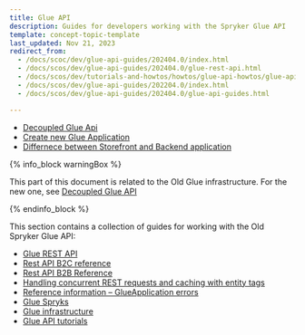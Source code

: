```yaml
---
title: Glue API
description: Guides for developers working with the Spryker Glue API
template: concept-topic-template
last_updated: Nov 21, 2023
redirect_from:
  - /docs/scoc/dev/glue-api-guides/202404.0/index.html
  - /docs/scos/dev/glue-api-guides/202404.0/glue-rest-api.html
  - /docs/scos/dev/tutorials-and-howtos/howtos/glue-api-howtos/glue-api-howtos.html
  - /docs/scos/dev/glue-api-guides/202204.0/index.html
  - /docs/scos/dev/glue-api-guides/202404.0/glue-api-guides.html

---
```

- [Decoupled Glue Api](/docs/dg/dev/glue-api/latest/decoupled-glue-api.html)
- [Create new Glue Application](/docs/dg/dev/glue-api/latest/create-glue-api-applications.html)
- [Differnece between Storefront and Backend application](/docs/dg/dev/glue-api/latest/backend-and-storefront-api-module-differences.html)

{% info_block warningBox %}

This part of this document is related to the Old Glue infrastructure. For the new one, see [Decoupled Glue API](/docs/dg/dev/glue-api/latest/decoupled-glue-api.html)

{% endinfo_block %}

This section contains a collection of guides for working with the Old Spryker Glue API:
- [Glue REST API](/docs/dg/dev/glue-api/latest/rest-api/glue-rest-api.html)
- [Rest API B2C reference](/docs/dg/dev/glue-api/latest/rest-api/rest-api-b2c-demo-shop-reference.html)  
- [Rest API B2B Reference](/docs/dg/dev/glue-api/latest/rest-api/rest-api-b2b-demo-shop-reference.html)
- [Handling concurrent REST requests and caching with entity tags](/docs/dg/dev/glue-api/latest/rest-api/handling-concurrent-rest-requests-and-caching-with-entity-tags.html)
- [Reference information – GlueApplication errors](/docs/dg/dev/glue-api/latest/rest-api/reference-information-glueapplication-errors.html)
- [Glue Spryks](/docs/dg/dev/glue-api/latest/glue-spryks.html)
- [Glue infrastructure](/docs/dg/dev/glue-api/latest/rest-api/glue-infrastructure.html)
- [Glue API tutorials](/docs/dg/dev/glue-api/latest/glue-api-tutorials/glue-api-tutorials.html)

